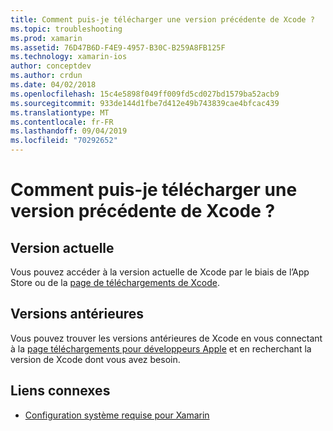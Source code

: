 ```yaml
---
title: Comment puis-je télécharger une version précédente de Xcode ?
ms.topic: troubleshooting
ms.prod: xamarin
ms.assetid: 76D47B6D-F4E9-4957-B30C-B259A8FB125F
ms.technology: xamarin-ios
author: conceptdev
ms.author: crdun
ms.date: 04/02/2018
ms.openlocfilehash: 15c4e5898f049ff009fd5cd027bd1579ba52acb9
ms.sourcegitcommit: 933de144d1fbe7d412e49b743839cae4bfcac439
ms.translationtype: MT
ms.contentlocale: fr-FR
ms.lasthandoff: 09/04/2019
ms.locfileid: "70292652"
---
```

# <a name="how-can-i-download-a-previous-version-of-xcode"></a>Comment puis-je télécharger une version précédente de Xcode ?

## <a name="current-version"></a>Version actuelle

Vous pouvez accéder à la version actuelle de Xcode par le biais de l’App Store ou de la [page de téléchargements de Xcode](https://developer.apple.com/xcode/downloads/).

## <a name="older-versions"></a>Versions antérieures

Vous pouvez trouver les versions antérieures de Xcode en vous connectant à la [page téléchargements pour développeurs Apple](https://developer.apple.com/downloads/more/) et en recherchant la version de Xcode dont vous avez besoin.

## <a name="related-links"></a>Liens connexes
- [Configuration système requise pour Xamarin](~/cross-platform/get-started/requirements.md)
